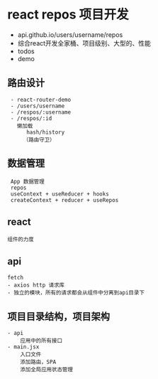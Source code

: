# react repos 项目开发
- api.github.io/users/username/repos
- 综合react开发全家桶、项目级别、大型的、性能
- todos
- demo

## 路由设计
     - react-router-demo
     - /users/username
     - /respos/:username
     - /respos/:id
       懒加载
          hash/history
         （路由守卫）
## 数据管理
     App 数据管理
     repos
     useContext + useReducer + hooks
     createContext + reducer + useRepos
## react
    组件的力度
## api 
    fetch
    - axios http 请求库
    - 独立的模块，所有的请求都会从组件中分离到api目录下

## 项目目录结构，项目架构
    - api
        应用中的所有接口
    - main.jsx
        入口文件
        添加路由，SPA
        添加全局应用状态管理